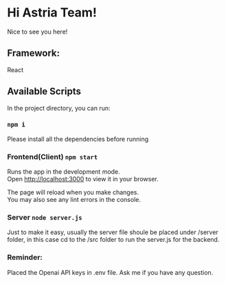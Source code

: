 # Hi Astria Team!

Nice to see you here!

## Framework:

React

## Available Scripts

In the project directory, you can run:

### `npm i`

Please install all the dependencies before running

### Frontend(Client) `npm start`

Runs the app in the development mode.\
Open [http://localhost:3000](http://localhost:3000) to view it in your browser.

The page will reload when you make changes.\
You may also see any lint errors in the console.

### Server `node server.js`

Just to make it easy, usually the server file shoule be placed under /server folder, in this case cd to the /src folder to run the server.js for the backend.

### Reminder:

Placed the Openai API keys in .env file. Ask me if you have any question.


